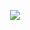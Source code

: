 <p align="center">
  <a href="https://github.com/benelan">
    <img align="center" src="https://github-readme-stats.vercel.app/api/top-langs/?username=benelan&layout=compact&theme=nord" />
  </a>
</p>
